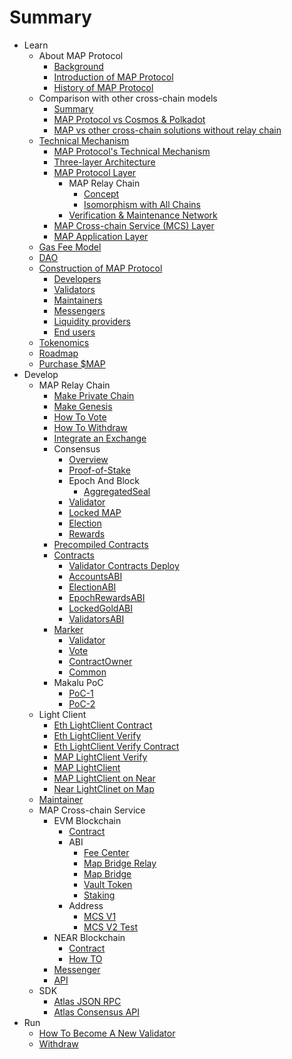 # Summary

* Learn
  * About MAP Protocol
    * [Background](learn/background.md)
    * [Introduction of MAP Protocol](learn/introduction.md)
    * [History of MAP Protocol](learn/history.md)
  * Comparison with other cross-chain models
    * [Summary](architecture/comparison.md)
    * [MAP Protocol vs Cosmos &amp; Polkadot](learn/CosmosPolkadot.md)
    * [MAP vs other cross-chain solutions without relay chain](learn/others.md)
  * [Technical Mechanism](architecture/overiew.md)
    * [MAP Protocol&#39;s Technical Mechanism](architecture/technical-mechanism.md)
    * [Three-layer Architecture](architecture/3layer.md)
    * [MAP Protocol Layer](learn/protocollayer.md)
      * MAP Relay Chain
        * [Concept](architecture/concept.md)
        * [Isomorphism with All Chains](architecture/precompile.md)
      * [Verification &amp; Maintenance Network](architecture/verification.md)
    * [MAP Cross-chain Service (MCS) Layer](architecture/mcs.md)
    * [MAP Application Layer](architecture/application.md)
  * [Gas Fee Model](learn/fee.md)
  * [DAO](learn/dao.md)
  * [Construction of MAP Protocol](architecture/construction.md)
    * [Developers](learn/developers.md)
    * [Validators](learn/validators.md)
    * [Maintainers](learn/maintainer.md)
    * [Messengers](learn/messengers.md)
    * [Liquidity providers](learn/liquidityprovider.md)
    * [End users](learn/enduser.md)
  * [Tokenomics](learn/tokenomics.md)
  * [Roadmap](learn/roadmap.md)
  * [Purchase $MAP](/learn/purchase.md)
* Develop
  * MAP Relay Chain
    * [Make Private Chain](develop/map-relay-chain/make-private-chain.md)
    * [Make Genesis](develop/map-relay-chain/how-to-make-genesis.md)
    * [How To Vote](develop/map-relay-chain/how-to-vote.md)
    * [How To Withdraw](develop/map-relay-chain/how-to-withdraw.md)
    * [Integrate an Exchange](develop/map-relay-chain/Integrate-an-Exchange.md)
    * Consensus
      * [Overview](develop/map-relay-chain/consensus/Overview.md)
      * [Proof-of-Stake](develop/map-relay-chain/consensus/Proof-of-Stake.md)
      * Epoch And Block
        * [AggregatedSeal](develop/map-relay-chain/consensus/AggregatedSeal.md)
      * [Validator](develop/map-relay-chain/consensus/Validator.md)
      * [Locked MAP](develop/map-relay-chain/consensus/LockedMAP.md)
      * [Election](develop/map-relay-chain/consensus/Election.md)
      * [Rewards](develop/map-relay-chain/consensus/Rewards.md)
    * [Precompiled Contracts](develop/map-relay-chain/contracts/precompile-contract/precompile-contract.md)
    * [Contracts](develop/map-relay-chain/contracts/ContractsAddress.md)
      * [Validator Contracts Deploy](develop/map-relay-chain/contracts/DeployContracts.md)
      * [AccountsABI](develop/map-relay-chain/contracts/ABI/AccountsABI.md)
      * [ElectionABI](develop/map-relay-chain/contracts/ABI/ElectionABI.md)
      * [EpochRewardsABI](develop/map-relay-chain/contracts/ABI/EpochRewardsABI.md)
      * [LockedGoldABI](develop/map-relay-chain/contracts/ABI/LockedGoldABI.md)
      * [ValidatorsABI](develop/map-relay-chain/contracts/ABI/ValidatorsABI.md)
    * [Marker](develop/map-relay-chain/marker/Marker.md)
      * [Validator](develop/map-relay-chain/marker/AboutValidator.md)
      * [Vote](develop/map-relay-chain/marker/AboutVote.md)
      * [ContractOwner](develop/map-relay-chain/marker/AboutContractOwner.md)
      * [Common](develop/map-relay-chain/marker/AboutCommon.md)
    * Makalu PoC
      * [PoC-1](develop/map-relay-chain/Makalu-PoC/PoC-1.md)
      * [PoC-2](develop/map-relay-chain/Makalu-PoC/PoC-2.md)
  * Light Client
    * [Eth LightClient Contract](develop/light-client/ethereum/light-client-data/Header-Store-Contract.md)
    * [Eth LightClient Verify](develop/light-client/ethereum/tx-verify/Tx-Verify.md)
    * [Eth LightClient Verify Contract](develop/light-client/ethereum/tx-verify/Tx-Verify-Contract.md)
    * [MAP LightClient Verify](develop/light-client/map/tx-verify/Tx-Verify.md)
    * [MAP LightClient](develop/light-client/map/tx-verify/Tx-Verify-Contract.md)
    * [MAP LightClient on Near](develop/light-client/map/tx-verify/Map-light-client-on-near.md)
    * [Near LightClinet on Map](develop/light-client/Near-light-client-on-map.md)
  * [Maintainer](develop/light-client/Maintainer.md)
  * MAP Cross-chain Service
    * EVM Blockchain
      * [Contract](develop/mcs/contract/bridge.md)
      * ABI
        * [Fee Center](develop/mcs/abi/FeeCenter.md)
        * [Map Bridge Relay](develop/mcs/abi/MAPBridgeRelayV2.md)
        * [Map Bridge](develop/mcs/abi/MAPBridgeV2.md)
        * [Vault Token](develop/mcs/abi/VToken.md)
        * [Staking](develop/mcs/abi/MasterChef.md)
      * Address
        * [MCS V1](develop/mcs/address/bridge-v1.md)
        * [MCS V2 Test](develop/mcs/address/bridge_v2_test.md)
    * NEAR Blockchain
      * [Contract](develop/mcs-near/mcs-on-near.md)
      * [How TO](develop/mcs-near/how-to.md)
    * [Messenger](develop/mcs/messenger/messenger.md)
    * [API](develop/mcs/api/api.md)
  * SDK
    * [Atlas JSON RPC](sdk/RPC-API.md)
    * [Atlas Consensus API](sdk/ConsensusAPI.md)
* Run
  * [How To Become A New Validator](run/HowToBecomeANewValidator.md)
  * [Withdraw](run/Withdraw.md)
